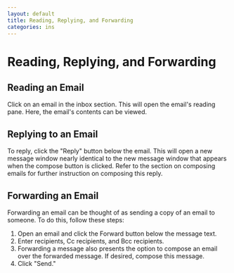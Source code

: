 ```yaml
---
layout: default
title: Reading, Replying, and Forwarding
categories: ins
---
```

# Reading, Replying, and Forwarding

## Reading an Email

Click on an email in the inbox section. This will open the email's reading pane.  Here, the email's contents can be viewed.

## Replying to an Email

To reply, click the "Reply" button below the email. This will open a new message window nearly identical to the new message window that appears when the compose button is clicked.  Refer to the section on composing emails for further instruction on composing this reply.

## Forwarding an Email

Forwarding an email can be thought of as sending a copy of an email to someone.  To do this, follow these steps:
1. Open an email and click the Forward button below the message text.  
2. Enter recipients, Cc recipients, and Bcc recipients.  
3. Forwarding a message also presents the option to compose an email over the forwarded message.  If desired, compose this message.
4. Click "Send."
